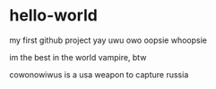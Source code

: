 # hello-world
my first github project yay uwu owo oopsie whoopsie

im the best in the world vampire, btw

cowonowiwus is a usa weapon to capture russia
